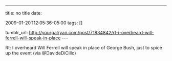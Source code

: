 ---
title: no title
date:

 2009-01-20T12:05:36-05:00 
tags:  []

tumblr_url:
http://yourpalryan.com/post/71834842/rt-i-overheard-will-ferrell-will-speak-in-place
\-\--

Rt: I overheard Will Ferrell will speak in place of George Bush, just to
spice up the event (via \@DavideDiCillo)
